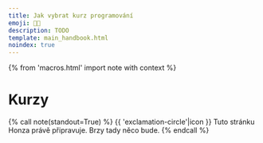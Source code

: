 ```yaml
---
title: Jak vybrat kurz programování
emoji: 🧑‍🏫
description: TODO
template: main_handbook.html
noindex: true
---
```


{% from 'macros.html' import note with context %}

# Kurzy

{% call note(standout=True) %}
  {{ 'exclamation-circle'|icon }} Tuto stránku Honza právě připravuje. Brzy tady něco bude.
{% endcall %}


<!-- {#

problem rekvalifikacnich kurzu
https://discord.com/channels/769966886598737931/788823881024405544/806236997545885718

BTW možnost splácet až ze mzdy je o dost méně výhodná, než si vzít úvěr v bance. Pokud bych si půjčil na celých ~170000 Kč, co stojí GFA a splácel to celé ty 4 roky, tak je to splátka kolem 4000 měsíčně a cena celého úvěru je 20000 Kč. Rozdíl 70000 Kč a samozřejmě v tom zahrnuto vše, co musí banky dodržet ze zákona. Chápu, že ho každej nedostane, ale nedalo mi to nepoznamenat.
https://www.facebook.com/groups/144621756262987/permalink/812343062824183/?comment_id=812442359480920&reply_comment_id=812627816129041&__cft__[0]=AZUT0qkG5wJZCam03qPSdt7pl0uDNOKGs5BRTL57sMVx6tkugan65PyUSGGJFZ3pikwddVx0UMZXjYxmFvRh0ceDbkrkOCZ_4QTMF7zp0aDDNlGx8eWqLcoYlU6opPd1NZw&__tn__=R]-R

Dan: Jeden velkej problém bootcampů je ten, že pro ně je obchodně nejlepší vzít lidi, co by to zvládli sami, ale neví to. Nejmíň práce je to naučit, nejlepší úspěchy absolventů.

Sekce s mnoha odkazy na kurzy je tato https://junior.guru/practice/#courses S tou nejsem spokojený, protože jedním z cílů JG je vyřešit začátečníkům rozhodovací paralýzu a ukázat jim jasnou cestu, kde a s čím začít. Tato sekce jde proti tomu, je to snaha o vyčerpávající výčet a různé vzdělávací agentury jsou tam abecedně na jedné hromadě. Právě jsem tam SDA přidal, odkaz na vás tam určitě patří. Jaká je budoucnost té sekce zatím nevím, ale v současné chvíli si myslím, že takový seznam nikomu moc nepomáhá. Bylo by podle mě lepší vysvětlit co je bootcamp, online kurz, prezenční kurz, jaké jsou v ČR/SR možnosti. Dodat lidem informace, které jim pomohou zjistit kontext a informovaně si sami z nějakého nezaujatého „katalogu“ vybrat to, co jim bude nejvíc vyhovovat - jinak se budou rozhodovat jen podle toho, kdo bude mít nejvytrvalejší PR (...narážím na Coding Bootcamp Praha).

Ahoj, chci se zeptat jaká je realita mezi kurzem a zaměstnání? Ptám se pro to jestli se dá uplatnit zkušenosti  z kurzu kterým jsem prošel a nebo to chce se zaměřit ještě na něco ?

vytvořit „návod“ na kurzy a bootcampy do příručky a propojit to - Jak vybrat kurz?

Dopředu můžu říct že žádný kurz z tebe programátora neudělá pokud tomu nedáš víc času sám.
https://www.facebook.com/groups/144621756262987/posts/901761870548968/?__cft__[0]=AZVHxasMxYVuyYJzNQaSd3oe0DO85-T_IdwNLf1vzCgHTjAvg5dWlOGnbDx56CSLgu1jcq7zu0UviPCgLlbhj95_ZdrVR3g7kfTJblMkv6zkt_EKTUIJ6tPzjm8Mvbv-hIGKdHrrO6wWvP9b1WncCCWjzWOc8u4yZXDwVEq_3QYyuZ0QAyf2dRBBW6S_h7DY8yo&__tn__=%2CO%2CP-R

typy kurzů
tutorial hell

Learn learn learn loop
https://twitter.com/OzolinsJanis/status/1420344259367030784

https://twitter.com/OzolinsJanis/status/1592122944280748035

https://www.youtube.com/watch?v=EkUuXQUByuw

Poslechnout ještě jednou a udělat z toho citáty a linkovat z katalogu pod skillmea
https://overcast.fm/+U67E82wxk

Stránka o tom, jak vybírat kurz atd.
https://discord.com/channels/@me/790198607193309204/889127635551133828

mrknout na disk do analýza trhu / gfa

Dan vysvětluje akreditace ÚP https://www.facebook.com/groups/144621756262987/posts/968205110571310/

Nukiska
https://discord.com/channels/769966886598737931/917869792495550474/920361602455306311

Mentoři za peníze
https://discord.com/channels/769966886598737931/788826407412170752/887687959669800970

ETICKÉ DILEMA
Rovnou doplním etický dilema, na který jsem narazil jako někdo, kdo komerčně pomáhá začátečníkům k první práci: Nejvíc peněz za nejmíň práce je nechat si platit od lidí, kteří to vlastně (skoro) nepotřebujou, ale z nějakýho důvodu to nevědí. Těch, co už umí skoro všechno potřebný nebo těch, kteří by se to klidně naučili sami z nějakých online kurzů. V podstatě jen „slíznout smetanu“ a inkasovat od nich za fixní délku výuky nebo provizi od zaměstnavatelů nebo oboje. Taky máš pak krásný statistiky, spousta absolventů to pak fakt dělá atd. Lidi, kteří potřebujou třeba víc tý pomoci jsou z takového hlediska (fixní cena) nákladnější a míň zajímavý. Ostatně některý kurzy/akademie jsou přímo firem nebo v těsný spolupráci s jejich recruitery nebo s recruiterskýma firmama. Což není nutně špatně, ty lidi chtějí najít práci a firmy zase lidi, ale je dobrý si uvědomit, kudy tečou peníze a tedy zájmy. Proto jim pak nevadí, když hodně lidí odpadne (během nebo v přijímacím procesu), protože náklady byly malé a získali tím přeci jen několik lidí, z kterých něco budou mít. (Tím nemyslím jen Smartbrains i když to vypadá, že to sedí i na ně)
https://discord.com/channels/769966886598737931/769966887055392768/862732587192549416

GFA cena
https://discord.com/channels/769966886598737931/769966887055392768/860589911634477076

ISA (Income Share Agreement)
https://discord.com/channels/769966886598737931/789092262965280778/862726102212149298

Zed Shaw - bootcampy

Bootcampy které slibuji napojeni na firmy jsou v podstatě lež, žádný 90% positioning není, alumni si pak s minimální pomoci bootcampu hledají práci sami a to i na stránkách jako JG. Certifikat z bootcampu nemá žádnou hodnotu.
https://www.reddit.com/r/learnprogramming/comments/ibiu5o/took_a_bootcamp_more_than_doubled_my_salary_not/

Bootcampy
https://twitter.com/jesslynnrose/status/1217041708170522625
https://twitter.com/jesslynnrose/status/1217041708170522625
https://www.freecodecamp.org/news/coding-bootcamp-handbook/

Bootcamp mi doporučil Balda. Bootcamp je super, protože je intenzivní a dlouhodobý, takže se toho naučíte spoustu (pokud to mentálně ustojíte), ale dáte za něj slušnější balík peněz
https://www.codingbootcamp.cz/

https://twitter.com/rubenharris/status/1225185221244379136



AKREDITOVANÉ KURZY MŠMT
https://www.msmt.cz/vzdelavani/dalsi-vzdelavani/databaze

Dan:

Já chápu, že hledáte „akreditaci na ÚP“ (ve skutečnosti ji uděluje MŠMT), protože to nechcete platit. Zkusím vám ale přidat i pohled z druhé strany.

I já bych byl rád, kdyby někdo uhradil/přispěl na náklady lidem, kterým pomáhám v získání jejich první práce v IT.

Proto jsem se o možnost akreditace zajímal, ale vzdal jsem to, protože velká část těch požadavků jde proti tomu, jak jsem přesvědčen, že je nejlepší se učit.

Další faktor je, že pokud díky akreditaci má někdo zajištěn přísun dotovaných lidí z Úřadu práce, má poměrně malou motivaci to nějak měnit a modernizovat, protože zlepšení víc lidí nepřinese, stojí peníze a zas tolik ÚP neproplácí, nehledě na to, že radikálnější změny by vyžadovaly další náklady na akreditaci…

Čímž neříkám, že (všechny) akreditované kurzy jsou špatné, znám absolventy některých, kteří v IT pracují, ale neumím je s čistým svědomím doporučit.

-------

Ještě jednu vlastnost ty rekvalifikační kurzy mají tím, že na ně ÚP vlastně moc neplatí, pokud tam není významná spoluúčast, tak ani nebývají dost rozsáhlé, aby reálně dostatečně připravily na praxi. Z nuly/skoro nuly na zaměstnatelného (a je asi jedno co) mi přijdou 3 měsíce mnohem rozumnější minimum.

Přemýšlím co vám poradit, protože i to, že teď začaly prázdniny znamená, že se nedá ani chodit někam na FIT na přednášky apod. případně na cenově dostupné kurzy na VŠ (typu http://kurzy.vsb.cz/, nevidím tam data, je to v Ostravě, … ale jen pro ilustraci).

Inventi už tu někdo zmiňoval a možná jsou i další firmy, které budou ochotny si někoho vychovat, typicky pro ty úplně entry-level testerské pozice.

Nejrealističtější a nejpraktičtější mi připadá začít se učit hned, sám pomocí online kurzů. Datař/tester nejsem, takže konkrétní dobré kurzy bude muset doporučit někdo jiný. Z jiných částí IT mám poměrně dobrou zkušenost s Codecademy.

A zároveň zkusit najít někoho, kdo to dělá a může nasměrovat na začátku. Kdyby ho zajímal webový frontend, tak rád pomůžu.

Rychlokvašky
https://discord.com/channels/769966886598737931/1104687389328281672/1105964105094934638

No rozhodně bych si poradila ať se více ptám na věci, které mi nebyly úplně jasné. I když prostředí v Pyladies bylo přátelské, ten strach položit "hloupý dotaz" tam pořád častečně byl a byla to škoda :). Dále nenechat se odradit a zdeptat tím, že to trvá déle než člověk čeká, popřípadě má pocit, že mu to jde pomaleji než zbytku. A taky teď zpětně vnímám to, že vymyslet si nějaký větší projekt a sehnat si mentora na zpětnou vazbu by mě dopředu posunulo rozhodně rychleji. A rozhodně bych si doporučila věnovat se tomu pravidelně. Stávalo se mi, že jsem měla v učení třeba měsíc pauzu a pak bylo o dost těžší se do toho znovu  dostat :).

Příručka: rekvalifikace proplacená od státu
https://byznys.ihned.cz/c1-66848610-chcete-rekvalifikaci-na-programatora-ci-pilota-dronu-vime-jak-si-ji-nechat-zaplatit-statem-nebo-unii

Certifikáty a akreditace
https://trello.com/c/Wfy4o1o8/4926-certifikaty

https://www.czechitas.cz/blog/jak-si-vybrat-kurz

mely by kurzy mit vlastni materialy?
https://discord.com/channels/769966886598737931/769966887055392768/845278004624228372

maji najaky smysl psychotesty?
https://discord.com/channels/769966886598737931/769966887055392768/845265153971716107

co je bootcamp
https://www.facebook.com/groups/1806114342948040/permalink/3581897008703089/?comment_id=3582808101945313&__cft__[0]=AZVLPF3myMElmSDbhPIfH2EZ_WoHV5ppoxFJuhlx90CTy5jEt8mXlPdgb37GZMRp13tfKjPTm9LoDfBuu9oWumBKTlHgU2-QdTKVuuGwHsCqwMuNvsFEAe_W8eDwWCDPsHg9v80aSIvrh9H0haubkwBohkixR4aQwzGnNl0Cbup9AzD_wdDoPFFdVGPz-he0xL0&__tn__=R]-R


--- https://discord.com/channels/769966886598737931/1107639286486028321/1107697000478158848
Ze zkušenosti z 8 měsíčního SDA:

1. Nedělat kurz s tím, že když ho udělám, budu mít práci, ale s tím, že když ho udělám, začnu tvořit svoje projekty a nepřestanu se učit
2. Reálně si určit časový možnosti (frekvence kurzu, délka, moje tendence k prokrastinaci, dojíždění pokud není online, děti, atp.) tak, abych nevyhořel a měl čas na vlastní procvičování mimo kurz, čtení si a zajímání se, rejpání, experimentování
3. Nenechat se od kurzu demotivovat tím, že třeba jsem si vybral backend, ale teď mě láká frontend atp.
4. Přidat se do nějaký komunity / chodit na workshopy, případně na to nebýt sám
5. Nezačínat se učit programovat kurzem, ale nejdřív si to chvíli zkoušet
6. Kurz není potřeba
7. Programovat je potřeba
8. Nenechat se rozladit množstvím technologií a případně tím, že já se učím tuto, ale u nějaký podobný alternativy všude čtu, že je populárnější
9. Ptát se lektora, zejména, pokud mi něco není jasný a ne jen sedět, koukat, opisovat a pak si to hledat (na to stačí youtube a nepotřebuju drahý kurz a lektora)
---


--- https://discord.com/channels/769966886598737931/769966887055392768/1107575340919947344
Kdybych měl **tipnout** proč — tedy kromě nejpravděpodobnějšího zkreslení malým vzorkem — tak ty, které projdou DA se to už předtím léta vlastně učily, takže toho vlastně umí spoustu a teprve po DA se odhodlají tu práci hledat.
U testingu čekám víc „nejsnazší začátek, není potřeba tolik umět“ a v kombinaci s tím, že narozdíl od „něco si naprogramuju“ asi nikdo doma neřekne „něco si otestuju“, takže veškerá znalost jde z kurzů, které si myslím nevybírají účastnice tolik podle stávajících IT znalostí, tak to tak může dopadat. Podle motivace snad vybírají, ale pokud je celý proces od 0 do zaměstnání moc rychlý, ani si nestačí uvědomit, co ta práce znamená.
---


--- https://discord.com/channels/769966886598737931/1102026858268209192/1102981412170235966
Jen dodám, že
> nevim jak posoudit verohodnost a efektivitu daneho kurzu
neví asi nikdo 😄 Ale základ je pochopit svou situaci, pochopit co každý z těch kurzů nabízí a minimálně si vybrat ten, který se pro tu mou situaci nejvíc hodí. Např. ITnetwork a GFA jsou typově kurzy úplně jiné, za úplně jiné peníze, s úplně jinou časovou náročností a stylem výuky a hodí se pro úplně jiné lidi. Jestli se upsat nějakému konkrétnímu kurzu je otázka až na druhém místě, protože nejdřív musíš vědět, z čeho vůbec vybíráš.
---


--- https://discord.com/channels/769966886598737931/811910392786845737/856204731193884683
Zajímavý web https://calmcode.io/ s krátkými lekcemi, který zatím pokrývá hlavně Python. Líbí se mi, že lekce k args a kwargs končí srozumitelným příkladem situace, kdy se podobná věc může hodit. https://calmcode.io/args-kwargs/usecase.html
---


--- https://discord.com/channels/769966886598737931/811910782664704040/869859900572983377
Jessica Rose si plní sen udělat začátečnický webdev kurz zadarmo: https://www.classcentral.com/report/webdev-bootcamp/
Za Jessicu se můžu zaručit, není to žádné skryté tahání peněz.  (Jestli ji teda nezradí platforma, ale to Class Central  vypadá OK.)
Místo peněz kurz vyžaduje čas a dřinu, jak říkají v https://www.classcentral.com/report/webdev-bootcamp/#expectations  ~~(Já ten čas nemám, tak se nepřihlásím...)~~
---


--- https://discord.com/channels/769966886598737931/788832177135026197/868020295351537704
https://www.udemy.com/course/the-modern-python3-bootcamp/
https://www.udemy.com/course/100-days-of-code/
https://www.udemy.com/course/automate/ (kdysi jsem někde sehnal kód, abych to měl zdarma, ale teď nemůžu najít kde)
---


#} -->
